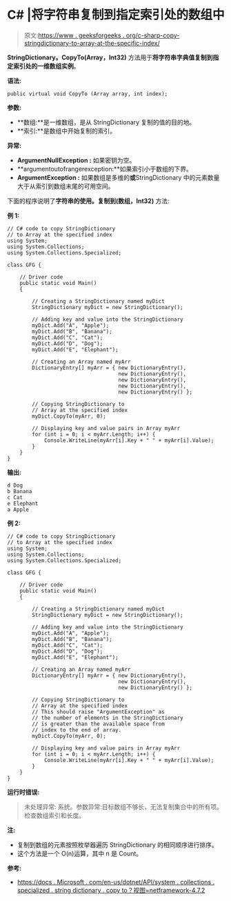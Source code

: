 # C# |将字符串复制到指定索引处的数组中

> 原文:[https://www . geeksforgeeks . org/c-sharp-copy-stringdictionary-to-array-at-the-specific-index/](https://www.geeksforgeeks.org/c-sharp-copy-stringdictionary-to-array-at-the-specified-index/)

**StringDictionary。CopyTo(Array，Int32)** 方法用于**将字符串字典值复制到指定索引处的一维数组实例**。

**语法:**

```
public virtual void CopyTo (Array array, int index);

```

**参数:**

*   **数组:**是一维数组，是从 StringDictionary 复制的值的目的地。
*   **索引:**是数组中开始复制的索引。

**异常:**

*   **ArgumentNullException :** 如果密钥为空。
*   **argumentoutofrangerexception:**如果索引小于数组的下界。
*   **ArgumentException :** 如果数组是多维的**或**StringDictionary 中的元素数量大于从索引到数组末尾的可用空间。

下面的程序说明了**字符串的使用。复制到(数组，Int32)** 方法:

**例 1:**

```
// C# code to copy StringDictionary
// to Array at the specified index
using System;
using System.Collections;
using System.Collections.Specialized;

class GFG {

    // Driver code
    public static void Main()
    {

        // Creating a StringDictionary named myDict
        StringDictionary myDict = new StringDictionary();

        // Adding key and value into the StringDictionary
        myDict.Add("A", "Apple");
        myDict.Add("B", "Banana");
        myDict.Add("C", "Cat");
        myDict.Add("D", "Dog");
        myDict.Add("E", "Elephant");

        // Creating an Array named myArr
        DictionaryEntry[] myArr = { new DictionaryEntry(),
                                    new DictionaryEntry(),
                                    new DictionaryEntry(),
                                    new DictionaryEntry(),
                                    new DictionaryEntry() };

        // Copying StringDictionary to
        // Array at the specified index
        myDict.CopyTo(myArr, 0);

        // Displaying key and value pairs in Array myArr
        for (int i = 0; i < myArr.Length; i++) {
            Console.WriteLine(myArr[i].Key + " " + myArr[i].Value);
        }
    }
}
```

**输出:**

```
d Dog
b Banana
c Cat
e Elephant
a Apple

```

**例 2:**

```
// C# code to copy StringDictionary
// to Array at the specified index
using System;
using System.Collections;
using System.Collections.Specialized;

class GFG {

    // Driver code
    public static void Main()
    {

        // Creating a StringDictionary named myDict
        StringDictionary myDict = new StringDictionary();

        // Adding key and value into the StringDictionary
        myDict.Add("A", "Apple");
        myDict.Add("B", "Banana");
        myDict.Add("C", "Cat");
        myDict.Add("D", "Dog");
        myDict.Add("E", "Elephant");

        // Creating an Array named myArr
        DictionaryEntry[] myArr = { new DictionaryEntry(),
                                    new DictionaryEntry(),
                                    new DictionaryEntry() };

        // Copying StringDictionary to
        // Array at the specified index
        // This should raise "ArgumentException" as
        // the number of elements in the StringDictionary
        // is greater than the available space from
        // index to the end of array.
        myDict.CopyTo(myArr, 0);

        // Displaying key and value pairs in Array myArr
        for (int i = 0; i < myArr.Length; i++) {
            Console.WriteLine(myArr[i].Key + " " + myArr[i].Value);
        }
    }
}
```

**运行时错误:**

> 未处理异常:
> 系统。参数异常:目标数组不够长，无法复制集合中的所有项。检查数组索引和长度。

**注:**

*   复制到数组的元素按照枚举器遍历 StringDictionary 的相同顺序进行排序。
*   这个方法是一个 O(n)运算，其中 n 是 Count。

**参考:**

*   [https://docs . Microsoft . com/en-us/dotnet/API/system . collections . specialized . string dictionary . copy to？视图=netframework-4.7.2](https://docs.microsoft.com/en-us/dotnet/api/system.collections.specialized.stringdictionary.copyto?view=netframework-4.7.2)